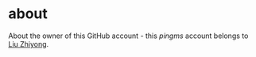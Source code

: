 # about
About the owner of this GitHub account - this *pingms* account belongs to [Liu Zhiyong](http://liuzhiyong.me/).
